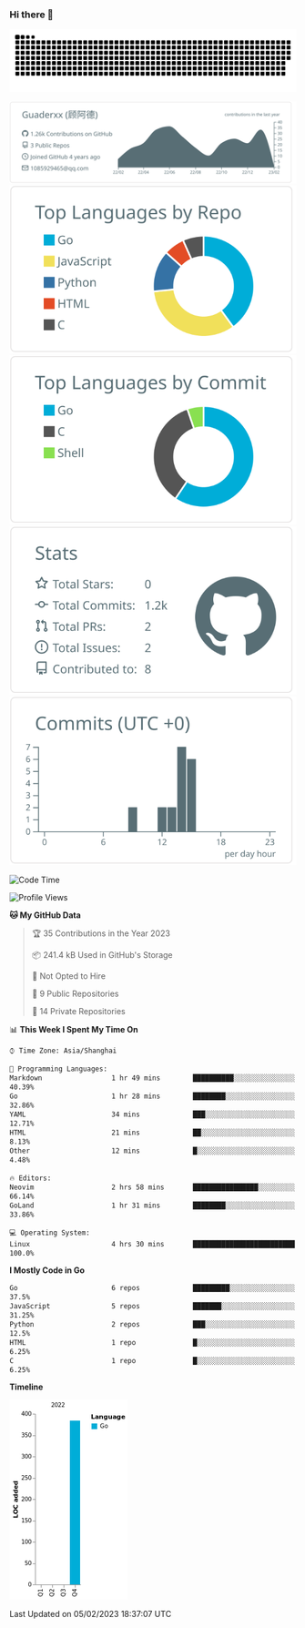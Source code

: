### Hi there 👋

<picture>
  <source media="(prefers-color-scheme: dark)" srcset="https://raw.githubusercontent.com/Guaderxx/Guaderxx/output/github-snake-dark.svg">
  <source media="(prefers-color-scheme: light)" srcset="https://raw.githubusercontent.com/Guaderxx/Guaderxx/output/github-snake.svg">
  <img alt="github-snake" src="https://raw.githubusercontent.com/Guaderxx/Guaderxx/output/github-snake.svg">
</picture>

<div align="center">


![](https://raw.githubusercontent.com/Guaderxx/Guaderxx/main/profile-summary-card-output/default/0-profile-details.svg)
![](https://raw.githubusercontent.com/Guaderxx/Guaderxx/main/profile-summary-card-output/default/1-repos-per-language.svg)
![](https://raw.githubusercontent.com/Guaderxx/Guaderxx/main/profile-summary-card-output/default/2-most-commit-language.svg)
![](https://raw.githubusercontent.com/Guaderxx/Guaderxx/main/profile-summary-card-output/default/3-stats.svg)
![](https://raw.githubusercontent.com/Guaderxx/Guaderxx/main/profile-summary-card-output/default/4-productive-time.svg)


</div>

<!--START_SECTION:waka-->
![Code Time](http://img.shields.io/badge/Code%20Time-5%20hrs%2017%20mins-blue)

![Profile Views](http://img.shields.io/badge/Profile%20Views-146-blue)

**🐱 My GitHub Data** 

> 🏆 35 Contributions in the Year 2023
 > 
> 📦 241.4 kB Used in GitHub's Storage 
 > 
> 🚫 Not Opted to Hire
 > 
> 📜 9 Public Repositories 
 > 
> 🔑 14 Private Repositories  
 > 
📊 **This Week I Spent My Time On** 

```text
⌚︎ Time Zone: Asia/Shanghai

💬 Programming Languages: 
Markdown                 1 hr 49 mins        ██████████░░░░░░░░░░░░░░░   40.39% 
Go                       1 hr 28 mins        ████████░░░░░░░░░░░░░░░░░   32.86% 
YAML                     34 mins             ███░░░░░░░░░░░░░░░░░░░░░░   12.71% 
HTML                     21 mins             ██░░░░░░░░░░░░░░░░░░░░░░░   8.13% 
Other                    12 mins             █░░░░░░░░░░░░░░░░░░░░░░░░   4.48%

🔥 Editors: 
Neovim                   2 hrs 58 mins       ████████████████░░░░░░░░░   66.14% 
GoLand                   1 hr 31 mins        ████████░░░░░░░░░░░░░░░░░   33.86%

💻 Operating System: 
Linux                    4 hrs 30 mins       █████████████████████████   100.0%

```

**I Mostly Code in Go** 

```text
Go                       6 repos             █████████░░░░░░░░░░░░░░░░   37.5% 
JavaScript               5 repos             ███████░░░░░░░░░░░░░░░░░░   31.25% 
Python                   2 repos             ███░░░░░░░░░░░░░░░░░░░░░░   12.5% 
HTML                     1 repo              █░░░░░░░░░░░░░░░░░░░░░░░░   6.25% 
C                        1 repo              █░░░░░░░░░░░░░░░░░░░░░░░░   6.25%

```


**Timeline**

![Chart not found](https://raw.githubusercontent.com/Guaderxx/Guaderxx/main/charts/bar_graph.png) 


 Last Updated on 05/02/2023 18:37:07 UTC
<!--END_SECTION:waka-->
